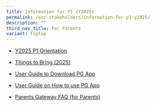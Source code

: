 ```yaml
---
title: Information for P1 (Y2025)
permalink: /our-stakeholders/information-for-p1-y2025/
description: ""
third_nav_title: For Parents
variant: tiptap
---
```

<ul data-tight="true" class="tight">
<li>
<p><a href="https://go.gov.sg/pvps-y2025-p1-orientation" rel="noopener nofollow" target="_blank">Y2025 P1 Orientation</a>
</p>
</li>
<li>
<p><a href="https://go.gov.sg/things-to-bring-2025" rel="noopener nofollow" target="_blank">Things to Bring (2025)</a>
</p>
</li>
<li>
<p><a href="/files/2024 Info for P1/User guide to download PG App.pdf" rel="noopener noreferrer nofollow" target="_blank">User Guide to Download PG App</a>
</p>
</li>
<li>
<p><a href="/files/2024 Info for P1/User guide on how to use PG App.pdf" rel="noopener noreferrer nofollow" target="_blank">User Guide on How to use PG App</a>
</p>
</li>
<li>
<p><a href="/files/2024 Info for P1/Parents Gateway _Frequently Asked Questions (For Parents).pdf" rel="noopener noreferrer nofollow" target="_blank">Parents Gateway FAQ (for Parents)</a>
</p>
</li>
</ul>
<p></p>